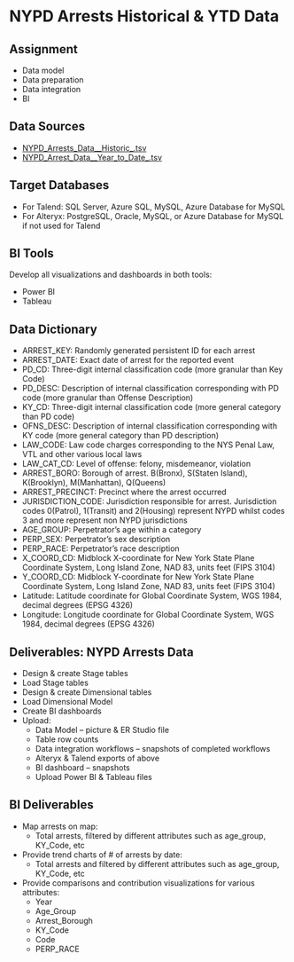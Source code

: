 # NYPD Arrests Historical & YTD Data

## Assignment

- Data model
- Data preparation
- Data integration
- BI

## Data Sources

- [NYPD_Arrests_Data__Historic_.tsv](link_to_data)
- [NYPD_Arrest_Data__Year_to_Date_.tsv](link_to_data)

## Target Databases

- For Talend: SQL Server, Azure SQL, MySQL, Azure Database for MySQL
- For Alteryx: PostgreSQL, Oracle, MySQL, or Azure Database for MySQL if not used for Talend

## BI Tools

Develop all visualizations and dashboards in both tools:

- Power BI
- Tableau

## Data Dictionary

- ARREST_KEY: Randomly generated persistent ID for each arrest
- ARREST_DATE: Exact date of arrest for the reported event
- PD_CD: Three-digit internal classification code (more granular than Key Code)
- PD_DESC: Description of internal classification corresponding with PD code (more granular than Offense Description)
- KY_CD: Three-digit internal classification code (more general category than PD code)
- OFNS_DESC: Description of internal classification corresponding with KY code (more general category than PD description)
- LAW_CODE: Law code charges corresponding to the NYS Penal Law, VTL and other various local laws
- LAW_CAT_CD: Level of offense: felony, misdemeanor, violation
- ARREST_BORO: Borough of arrest. B(Bronx), S(Staten Island), K(Brooklyn), M(Manhattan), Q(Queens)
- ARREST_PRECINCT: Precinct where the arrest occurred
- JURISDICTION_CODE: Jurisdiction responsible for arrest. Jurisdiction codes 0(Patrol), 1(Transit) and 2(Housing) represent NYPD whilst codes 3 and more represent non NYPD jurisdictions
- AGE_GROUP: Perpetrator’s age within a category
- PERP_SEX: Perpetrator’s sex description
- PERP_RACE: Perpetrator’s race description
- X_COORD_CD: Midblock X-coordinate for New York State Plane Coordinate System, Long Island Zone, NAD 83, units feet (FIPS 3104)
- Y_COORD_CD: Midblock Y-coordinate for New York State Plane Coordinate System, Long Island Zone, NAD 83, units feet (FIPS 3104)
- Latitude: Latitude coordinate for Global Coordinate System, WGS 1984, decimal degrees (EPSG 4326)
- Longitude: Longitude coordinate for Global Coordinate System, WGS 1984, decimal degrees (EPSG 4326)

## Deliverables: NYPD Arrests Data

- Design & create Stage tables
- Load Stage tables
- Design & create Dimensional tables
- Load Dimensional Model
- Create BI dashboards
- Upload:
  - Data Model – picture & ER Studio file
  - Table row counts
  - Data integration workflows – snapshots of completed workflows
  - Alteryx & Talend exports of above
  - BI dashboard – snapshots
  - Upload Power BI & Tableau files

## BI Deliverables

- Map arrests on map:
  - Total arrests, filtered by different attributes such as age_group, KY_Code, etc
- Provide trend charts of # of arrests by date:
  - Total arrests and filtered by different attributes such as age_group, KY_Code, etc
- Provide comparisons and contribution visualizations for various attributes:
  - Year
  - Age_Group
  - Arrest_Borough
  - KY_Code
  - Code
  - PERP_RACE
